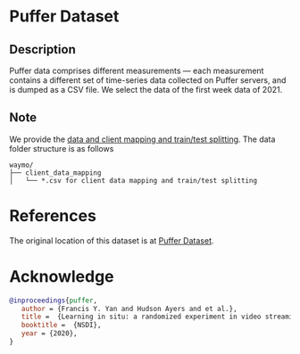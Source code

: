 # Puffer Dataset

## Description

Puffer data comprises different measurements — each measurement contains a different set of time-series data collected on Puffer servers, and is dumped as a CSV file. We select the data of the first week data of 2021. 

## Note

We provide the [data and client mapping and train/test splitting](https://fedscale.eecs.umich.edu/dataset/puffer.tar.gz). The data folder structure is as follows
```
waymo/
├── client_data_mapping
│   └── *.csv for client data mapping and train/test splitting
```
# References
The original location of this dataset is at
[Puffer Dataset](https://puffer.stanford.edu/data-description/).

# Acknowledge

```bibtex
@inproceedings{puffer,
   author = {Francis Y. Yan and Hudson Ayers and et al.},
   title =  {Learning in situ: a randomized experiment in video streaming},
   booktitle =  {NSDI},
   year = {2020},
}
```